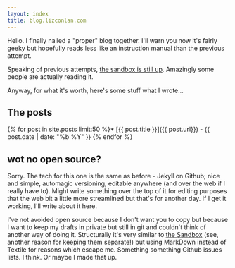 ```yaml
---
layout: index
title: blog.lizconlan.com
---
```

<div markdown="1" class="intro">
  Hello. I finally nailed a "proper" blog together. I'll warn you now it's fairly geeky but hopefully reads less like an instruction manual than the previous attempt.
</div>

Speaking of previous attempts, [the sandbox is still up](http://lizconlan.github.com/sandbox). Amazingly some people are actually reading it.

Anyway, for what it's worth, here's some stuff what I wrote...

## The posts

{% for post in site.posts limit:50 %}* [{{ post.title }}]({{ post.url}}) - {{ post.date | date: "%b %Y" }}
{% endfor %}

## wot no open source?

Sorry. The tech for this one is the same as before - Jekyll on Github; nice and simple, automagic versioning, editable anywhere (and over the web if I really have to). Might write something over the top of it for editing purposes that the web bit a little more streamlined but that's for another day. If I get it working, I'll write about it here.

I've not avoided open source because I don't want you to copy but because I want to keep my drafts in private but still in git and couldn't think of another way of doing it. Structurally it's very similar to [the Sandbox](http://github.com/lizconlan/sandbox) (see, another reason for keeping them separate!) but using MarkDown instead of Textile for reasons which escape me. Something something Github issues lists. I think. Or maybe I made that up.